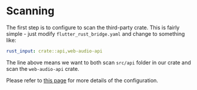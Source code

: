 # Scanning

The first step is to configure to scan the third-party crate.
This is fairly simple - just modify `flutter_rust_bridge.yaml` and change to something like:

```yaml
rust_input: crate::api,web-audio-api
```

The line above means we want to both scan `src/api` folder in our crate and scan the `web-audio-api` crate.

Please refer to [this page](../../miscellaneous/multi-input) for more details of the configuration.
